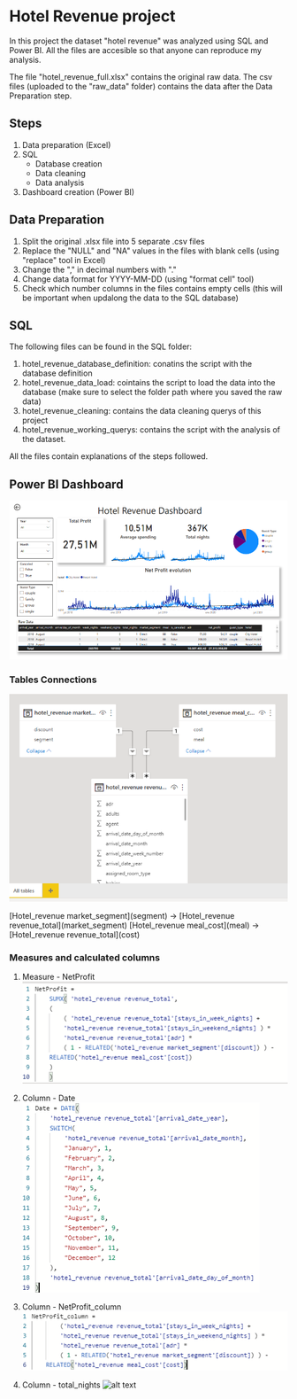 # Hotel Revenue project

In this project the dataset "hotel revenue" was analyzed using SQL and Power BI. All the files are accesible so that anyone can reproduce my analysis.

The file "hotel_revenue_full.xlsx" contains the original raw data. The csv files (uploaded to the "raw_data" folder) contains the data after the Data Preparation step.

## Steps

1. Data preparation (Excel)
2. SQL
   - Database creation
   - Data cleaning
   - Data analysis
4. Dashboard creation (Power BI)

## Data Preparation

1. Split the original .xlsx file into 5 separate .csv files
2. Replace the "NULL" and "NA" values in the files with blank cells (using "replace" tool in Excel)
3. Change the "," in decimal numbers with "."
4. Change data format for YYYY-MM-DD (using "format cell" tool)
5. Check which number columns in the files contains empty cells (this will be important when updalong the data to the SQL database)

## SQL

The following files can be found in the SQL folder:
1. hotel_revenue_database_definition: conatins the script with the database definition
2. hotel_revenue_data_load: cointains the script to load the data into the database (make sure to select the folder path where you saved the raw data)
3. hotel_revenue_cleaning: contains the data cleaning querys of this project
4. hotel_revenue_working_querys: contains the script with the analysis of the dataset.

All the files contain explanations of the steps followed. 

## Power BI Dashboard

![alt text](power_bi_dashboard/dashboard.png)

### Tables Connections

![alt text](power_bi_dashboard/tables_connections.png)

\[Hotel_revenue market_segment](segment) -> \[Hotel_revenue revenue_total](market_segment)
\[Hotel_revenue meal_cost](meal) -> \[Hotel_revenue revenue_total](cost)

### Measures and calculated columns

1. Measure - NetProfit
![alt text](power_bi_dashboard/measure_net_profit.png)

2. Column - Date
![alt text](power_bi_dashboard/column_date.png)

3. Column - NetProfit_column
![alt text](power_bi_dashboard/column_net_profit.png)

4. Column - total_nights
![alt text](power_bi_dashboard/image.png)